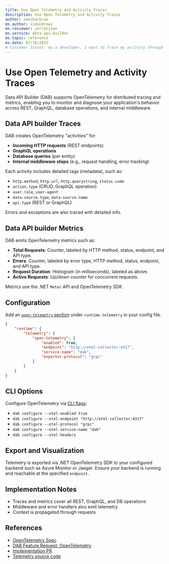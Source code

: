 ```yaml
---
title: Use Open Telemetry and Activity Traces
description: Use Open Telemetry and Activity Traces
author: seesharprun
ms.author: sidandrews
ms.reviewer: jerrynixon
ms.service: data-api-builder
ms.topic: reference
ms.date: 07/16/2025
# Customer Intent: As a developer, I want to trace my activity through connected logs, so I can debug distributed operations. 
---
```


# Use Open Telemetry and Activity Traces

Data API Builder (DAB) supports OpenTelemetry for distributed tracing and metrics, enabling you to monitor and diagnose your application's behavior across REST, GraphQL, database operations, and internal middleware.

## Data API builder Traces

DAB creates OpenTelemetry "activities" for:

- **Incoming HTTP requests** (REST endpoints)
- **GraphQL operations**
- **Database queries** (per entity)
- **Internal middleware steps** (e.g., request handling, error tracking)

Each activity includes detailed tags (metadata), such as:
- `http.method`, `http.url`, `http.querystring`, `status.code`
- `action.type` (CRUD, GraphQL operation)
- `user.role`, `user-agent`
- `data-source.type`, `data-source.name`
- `api.type` (REST or GraphQL)

Errors and exceptions are also traced with detailed info.

## Data API builder Metrics

DAB emits OpenTelemetry metrics such as:

- **Total Requests**: Counter, labeled by HTTP method, status, endpoint, and API type.
- **Errors**: Counter, labeled by error type, HTTP method, status, endpoint, and API type.
- **Request Duration**: Histogram (in milliseconds), labeled as above.
- **Active Requests**: Up/down counter for concurrent requests.

Metrics use the .NET `Meter` API and OpenTelemetry SDK.

## Configuration

Add an [`open-telemetry` section](../../configuration/runtime.md#opentelemetry-telemetry) under `runtime.telemetry` in your config file. 

```json
{
    "runtime": {
        "telemetry": {
            "open-telemetry": {
                "enabled": true,
                "endpoint": "http://otel-collector:4317",
                "service-name": "dab",
                "exporter-protocol": "grpc"
            }
        }
    }
}
```

## CLI Options

Configure OpenTelemetry via [CLI flags](../../reference-command-line-interface.md#configure):

* `dab configure --otel-enabled true`
* `dab configure --otel-endpoint "http://otel-collector:4317"`
* `dab configure --otel-protocol "grpc"`
* `dab configure --otel-service-name "dab"`
* `dab configure --otel-headers`

## Export and Visualization

Telemetry is exported via .NET OpenTelemetry SDK to your configured backend such as Azure Monitor or Jaeger. Ensure your backend is running and reachable at the specified `endpoint`.

## Implementation Notes

* Traces and metrics cover all REST, GraphQL, and DB operations
* Middleware and error handlers also emit telemetry
* Context is propagated through requests

## References

* [OpenTelemetry Spec](https://opentelemetry.io/docs/specs/)
* [DAB Feature Request: OpenTelemetry](https://github.com/Azure/data-api-builder/issues/2554)
* [Implementation PR](https://github.com/Azure/data-api-builder/pull/2617)
* [Telemetry source code](https://github.com/Azure/data-api-builder/search?q=telemetry)

